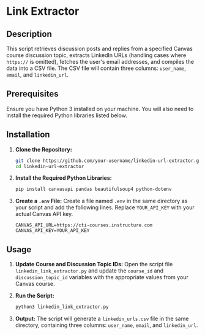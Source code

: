 # Link Extractor

## Description

This script retrieves discussion posts and replies from a specified Canvas course discussion topic, extracts LinkedIn URLs (handling cases where `https://` is omitted), fetches the user's email addresses, and compiles the data into a CSV file. The CSV file will contain three columns: `user_name`, `email`, and `linkedin_url`.

## Prerequisites

Ensure you have Python 3 installed on your machine. You will also need to install the required Python libraries listed below.

## Installation

1. **Clone the Repository:**
   ```sh
   git clone https://github.com/your-username/linkedin-url-extractor.git
   cd linkedin-url-extractor
   ```

2. **Install the Required Python Libraries:**
   ```sh
   pip install canvasapi pandas beautifulsoup4 python-dotenv
   ```

3. **Create a `.env` File:**
   Create a file named `.env` in the same directory as your script and add the following lines. Replace `YOUR_API_KEY` with your actual Canvas API key.
   ```plaintext
   CANVAS_API_URL=https://cti-courses.instructure.com
   CANVAS_API_KEY=YOUR_API_KEY
   ```

## Usage

1. **Update Course and Discussion Topic IDs:**
   Open the script file `linkedin_link_extractor.py` and update the `course_id` and `discussion_topic_id` variables with the appropriate values from your Canvas course.

2. **Run the Script:**
   ```sh
   python3 linkedin_link_extractor.py
   ```

3. **Output:**
   The script will generate a `linkedin_urls.csv` file in the same directory, containing three columns: `user_name`, `email`, and `linkedin_url`.